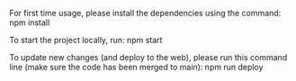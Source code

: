 For first time usage, please install the dependencies using the command:
npm install

To start the project locally, run:
npm start

To update new changes (and deploy to the web), please run this command line (make sure the code has been merged to main):
npm run deploy